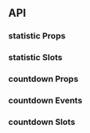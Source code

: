 ## API

### statistic Props

<field-table :data="statisticProps"/>

### statistic Slots

<field-table :data="statisticSlots" type="slots"/>

### countdown Props

<field-table :data="countdownProps"/>

### countdown Events

<field-table :data="countdownEvents" type="emits"/>

### countdown Slots

<field-table :data="countdownSlots" type="slots"/>

<script setup>
import { ref } from 'vue';

const statisticProps = ref([
  { name: 'title', desc: '数值显示的标题', type: 'string', value: '-' },
  { name: 'value', desc: '数值显示的值', type: 'number | Date', value: '-' },
  {
    name: 'format',
    desc: '数值显示的格式 dayjs（日期模式使用）',
    type: 'string',
    value: "'HH:mm:ss'",
  },
  { name: 'extra', desc: '额外的显示内容', type: 'string', value: '-' },
  { name: 'start', desc: '是否开始动画', type: 'boolean', value: 'true' },
  {
    name: 'precision',
    desc: '小数保留位数（数字模式使用）',
    type: 'number',
    value: '0',
  },
  {
    name: 'separator',
    desc: '进位分隔符（数字模式使用）',
    type: 'string',
    value: '-',
  },
  {
    name: 'show-group-separator',
    desc: '是否展示进位分隔符（数字模式使用）',
    type: 'boolean',
    value: 'false',
  },
  { name: 'animation', desc: '是否开启动画', type: 'boolean', value: 'false' },
  {
    name: 'animation-duration',
    desc: '动画的过度时间',
    type: 'number',
    value: '2000',
  },
  { name: 'value-from', desc: '动画的起始值', type: 'number', value: '-' },
  {
    name: 'placeholder',
    desc: '提示文字（当 value 为 undefined 时显示）',
    type: 'string',
    value: '-',
  },
  {
    name: 'value-style',
    desc: '自定义显示值的样式',
    type: 'CSSProperties',
    value: '-',
  },
]);

const statisticSlots = ref([
  { name: 'title', desc: '标题' },
  { name: 'prefix', desc: '前缀' },
  { name: 'suffix', desc: '后缀' },
  { name: 'extra', desc: '额外内容' },
]);

const countdownProps = ref([
  { name: 'title', desc: '倒计时的标题', type: 'string', value: '-' },
  {
    name: 'value',
    desc: '倒计时的值',
    type: 'number',
    value: '() => Date.now() + 300000',
  },
  {
    name: 'now',
    desc: '用于修正初始化时间显示不正确',
    type: 'number',
    value: '() => Date.now()',
  },
  {
    name: 'format',
    desc: '倒计时的展示格式 dayjs',
    type: 'string',
    value: "'HH:mm:ss'",
  },
  { name: 'start', desc: '是否开始倒计时', type: 'boolean', value: 'true' },
  {
    name: 'value-style',
    desc: '自定义显示值的样式',
    type: 'CSSProperties',
    value: '-',
  },
]);

const countdownEvents = ref([
  { name: 'finish', desc: '倒计时完成后触发的回调' },
]);

const countdownSlots = ref([{ name: 'title', desc: '标题' }]);
</script>
